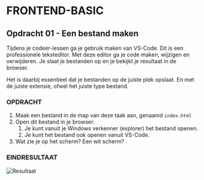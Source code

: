 # FRONTEND-BASIC

## Opdracht 01  - Een bestand maken

Tijdens je codeer-lessen ga je gebruik maken van VS-Code. Dit is een professionele teksteditor. Met deze editor ga je code maken, wijzigen en verwijderen. Je slaat je bestanden op en je bekijkt je resultaat in de browser.

Het is daarbij essentieel dat je bestanden op de juiste plek opslaat. En met de juiste extensie, ofwel het juiste type bestand.

### OPDRACHT

1. Maak een bestand in de map van deze taak aan, genaamd `index.html`
2. Open dit bestand in je browser:
   1. Je kunt vanuit je Windows verkenner (explorer) het bestand openen.
   2. Je kunt het bestand ook openen vanuit VS-Code.
3. Wat zie je op het scherm? Een wit scherm?

### EINDRESULTAAT

![Resultaat](images/resultaat.png)
